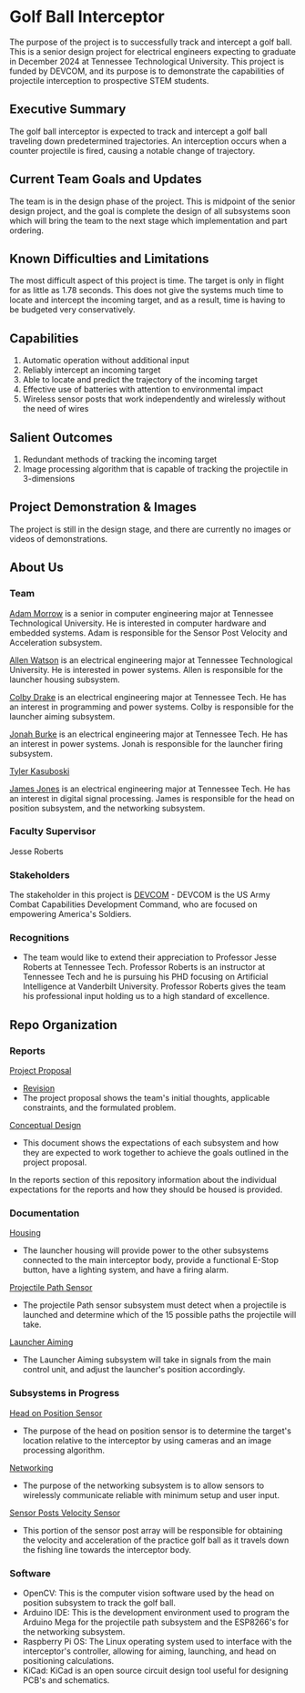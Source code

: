 # Golf Ball Interceptor

The purpose of the project is to successfully track and intercept a golf ball. This is a senior design project for electrical engineers expecting to graduate in December 2024 at Tennessee Technological University. This project is funded by DEVCOM, and its purpose is to demonstrate the capabilities of projectile interception to prospective STEM students.

## Executive Summary

The golf ball interceptor is expected to track and intercept a golf ball traveling down predetermined trajectories. An interception occurs when a counter projectile is fired, causing a notable change of trajectory. 

## Current Team Goals and Updates

The team is in the design phase of the project. This is midpoint of the senior design project, and the goal is complete the design of all subsystems soon which will bring the team to the next stage which implementation and part ordering. 

## Known Difficulties and Limitations

The most difficult aspect of this project is time. The target is only in flight for as little as 1.78 seconds. This does not give the systems much time to locate and intercept the incoming target, and as a result, time is having to be budgeted very conservatively.

## Capabilities

1. Automatic operation without additional input
2. Reliably intercept an incoming target
3. Able to locate and predict the trajectory of the incoming target
4. Effective use of batteries with attention to environmental impact
5. Wireless sensor posts that work independently and wirelessly without the need of wires


## Salient Outcomes

1. Redundant methods of tracking the incoming target
2. Image processing algorithm that is capable of tracking the projectile in 3-dimensions


## Project Demonstration & Images

The project is still in the design stage, and there are currently no images or videos of demonstrations.


## About Us

### Team

[Adam Morrow][def1] is a senior in computer engineering major at Tennessee Technological University. He is interested in computer hardware and embedded systems. Adam is responsible for the Sensor Post Velocity and Acceleration subsystem.

[Allen Watson][def2] is an electrical engineering major at Tennessee Technological University. He is interested in power systems. Allen is responsible for the launcher housing subsystem. 

[Colby Drake][def3] is an electrical engineering major at Tennessee Tech. He has an interest in programming and power systems. Colby is responsible for the launcher aiming subsystem.

[Jonah Burke][def4] is an electrical engineering major at Tennessee Tech. He has an interest in power systems. Jonah is responsible for the launcher firing subsystem.

[Tyler Kasuboski][def5]

[James Jones][def6] is an electrical engineering major at Tennessee Tech. He has an interest in digital signal processing. James is responsible for the head on position subsystem, and the networking subsystem.

### Faculty Supervisor

Jesse Roberts

### Stakeholders

The stakeholder in this project is [DEVCOM][def7] - DEVCOM is the US Army Combat Capabilities Development Command, who are focused on empowering America's Soldiers.

### Recognitions

* The team would like to extend their appreciation to Professor Jesse Roberts at Tennessee Tech. Professor Roberts is an instructor at Tennessee Tech and he is pursuing his PHD focusing on Artificial Intelligence at Vanderbilt University. Professor Roberts gives the team his professional input holding us to a high standard of excellence.


## Repo Organization

### Reports

[Project Proposal](https://github.com/JTJones73/Capstone2024-Team2/blob/main/Reports/Capstone%20Team%20Two%20Project%20Proposal.pdf)
  * [Revision](https://github.com/JTJones73/Capstone2024-Team2/blob/main/Reports/Project%20Proposal%20Revised-%20Correct%20Template.pdf)
  * The project proposal shows the team's initial thoughts, applicable constraints, and the formulated problem.

[Conceptual Design](https://github.com/JTJones73/Capstone2024-Team2/blob/main/Reports/Capstone%20Team%20Two%20Conceptual%20Design_FinalDraft.pdf)
  * This document shows the expectations of each subsystem and how they are expected to work together to achieve the goals outlined in the project proposal.

In the reports section of this repository information about the individual expectations for the reports and how they should be housed is provided.

### Documentation

[Housing](https://github.com/JTJones73/Capstone2024-Team2/blob/main/Documentation/Signoffs/Housing.md)
  * The launcher housing will provide power to the other subsystems connected to the main interceptor body, provide a functional E-Stop button, have a lighting system, and have a firing alarm.

[Projectile Path Sensor](https://github.com/JTJones73/Capstone2024-Team2/blob/main/Documentation/Signoffs/ProjectilePathSensor.md)
  * The projectile Path sensor subsystem must detect when a projectile is launched and determine which of the 15 possible paths the projectile will take.

[Launcher Aiming](https://github.com/JTJones73/Capstone2024-Team2/blob/main/Documentation/Signoffs/launcher-aiming-signoff.md)
  * The Launcher Aiming subsystem will take in signals from the main control unit, and adjust the launcher's position accordingly.

### Subsystems in Progress

[Head on Position Sensor](https://github.com/JTJones73/Capstone2024-Team2/blob/Head-On-Sensor-Subsystem/Documentation/Signoffs/Head-On-Sensor.md)
 * The purpose of the head on position sensor is to determine the target's location relative to the interceptor by using cameras and an image processing algorithm.

[Networking](https://github.com/JTJones73/Capstone2024-Team2/blob/JTJones73-Networking-Subsytem/Documentation/Signoffs/Networking.md)
  * The purpose of the networking subsystem is to allow sensors to wirelessly communicate reliable with minimum setup and user input.

[Sensor Posts Velocity Sensor](https://github.com/JTJones73/Capstone2024-Team2/blob/awmorrow42-signoff-SensorPost-VelocityAndAcceleration/Documentation/Signoffs/SensorPosts.md)
 * This portion of the sensor post array will be responsible for obtaining the velocity and acceleration of the practice golf ball as it travels down the fishing line towards the interceptor body.
### Software

* OpenCV: This is the computer vision software used by the head on position subsystem to track the golf ball.
* Arduino IDE: This is the development  environment used to program the Arduino Mega for the projectile path subsystem and the ESP8266's for the networking subsystem.
* Raspberry Pi OS: The Linux operating system used to interface with the interceptor's controller, allowing for aiming, launching, and head on positioning calculations.
* KiCad: KiCad is an open source circuit design tool useful for designing PCB's and schematics.


[def1]: https://www.linkedin.com/in/adam-morrow-7449a7238/
[def2]: https://www.linkedin.com/feed/
[def3]:https://www.linkedin.com/in/colby-drake-16379b1b9/
[def4]:https://www.linkedin.com/in/jonah-burke-a169a21a1/
[def5]:https://www.linkedin.com/in/tyler-kasuboski/
[def6]:https://www.linkedin.com/in/jtjones73/
[def7]: https://devcom.army.mil
